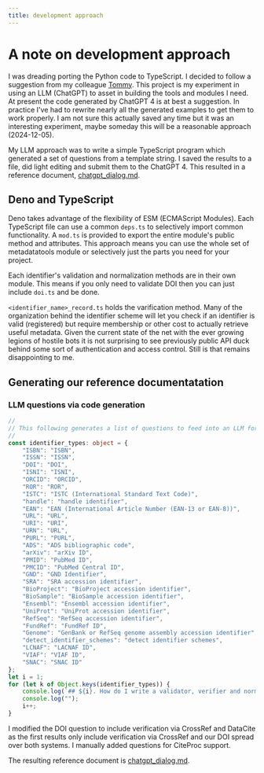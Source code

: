 ```yaml
---
title: development approach
---
```


# A note on development approach

I was dreading porting the Python code to TypeScript. I decided to follow a suggestion from my colleague [Tommy](https://github.com/t4k). This project is my experiment in using an LLM (ChatGPT) to asset in building the tools and modules I need. At present the code generated by ChatGPT 4 is at best a suggestion. In practice I've had to rewrite nearly all the generated examples to get them to work properly. I am not sure this actually saved any time but it was an interesting experiment, maybe someday this will be a reasonable approach (2024-12-05).

My LLM approach was to write a simple TypeScript program which generated a set of questions from a template string.  I saved the results to a file, did light editing and submit them to the ChatGPT 4. This resulted in a reference document, [chatgpt_dialog.md](chatgpt_dialog.md).

## Deno and TypeScript
 
Deno takes advantage of the flexibility of ESM (ECMAScript Modules). Each TypeScript file can use a common `deps.ts` to selectively import common functionality. A `mod.ts` is provided to export the entire module's public method and attributes. This approach means you can use the whole set of metadatatools module or selectively just the parts you need for your project.

Each identifier's validation and normalization methods are in their own module. This means if you only need to validate DOI then you can just include `doi.ts` and be done.

`<identifier_name>_record.ts` holds the varification method. Many of the organization behind the identifier scheme will let you check if an identifier is valid (registered) but require membership or other cost to actually retrieve useful metadata. Given the current state of the net with the ever growing legions of hostile bots it is not surprising to see previously public API duck behind some sort of authentication and access control. Still is that remains disappointing to me.

## Generating our reference documentatation

### LLM questions via code generation


~~~TypeScript
//
// This following generates a list of questions to feed into an LLM for code generation.
//
const identifier_types: object = {
    "ISBN": "ISBN",
    "ISSN": "ISSN",
    "DOI": "DOI",
    "ISNI": "ISNI",
    "ORCID": "ORCID",
    "ROR": "ROR",
    "ISTC": "ISTC (International Standard Text Code)",
    "handle": "handle identifier",
    "EAN": "EAN (International Article Number (EAN-13 or EAN-8))",
    "URL": "URL",
    "URI": "URI",
    "URN": "URL",
    "PURL": "PURL",
    "ADS": "ADS bibliographic code",
    "arXiv": "arXiv ID",
    "PMID": "PubMed ID",
    "PMCID": "PubMed Central ID",
    "GND": "GND Identifier",
    "SRA": "SRA accession identifier",
    "BioProject": "BioProject accession identifier",
    "BioSample": "BioSample accession identifier",
    "Ensembl": "Ensembl accession identifier",
    "UniProt": "UniProt accession identifier",
    "RefSeq": "RefSeq accession identifier",
    "FundRef": "FundRef ID",
    "Genome": "GenBank or RefSeq genome assembly accession identifier",
    "detect_identifier_schemes": "detect identifier schemes",
    "LCNAF": "LACNAF ID",
    "VIAF": "VIAF ID",
    "SNAC": "SNAC ID"
};
let i = 1;
for (let k of Object.keys(identifier_types)) {
    console.log(`## ${i}. How do I write a validator, verifier and normalize functions for ${identifier_types[k]} in Deno and TypeScript? What is the copyright or attribution requirements to use this code?`);
    console.log("");
    i++;
}
~~~

I modified the DOI question to include verification via CrossRef and DataCite as the first results only include verification via CrossRef and our DOI spread over both systems. I manually added questions for CiteProc support.

The resulting reference document is [chatgpt_dialog.md](chatgpt_dialog.md).
